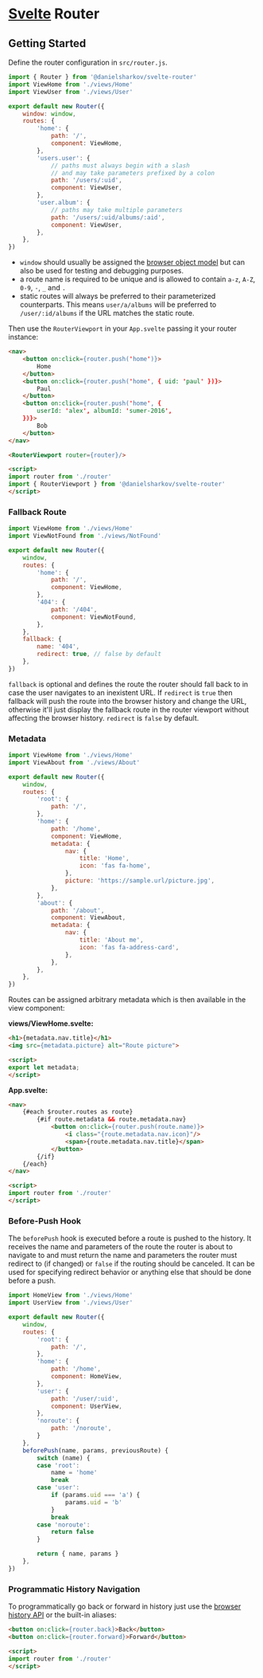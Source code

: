 # [Svelte](https://svelte.dev) Router

## Getting Started

Define the router configuration in `src/router.js`.

```js
import { Router } from '@danielsharkov/svelte-router'
import ViewHome from './views/Home'
import ViewUser from './views/User'

export default new Router({
    window: window,
    routes: {
        'home': {
            path: '/',
            component: ViewHome,
        },
        'users.user': {
            // paths must always begin with a slash
            // and may take parameters prefixed by a colon
            path: '/users/:uid',
            component: ViewUser,
        },
        'user.album': {
            // paths may take multiple parameters
            path: '/users/:uid/albums/:aid',
            component: ViewUser,
        },
    },
})
```

* `window` should usually be assigned the [browser object model](https://www.w3schools.com/js/js_window.asp) but can also be used for testing and debugging purposes.
* a route name is required to be unique and is allowed to contain `a-z`, `A-Z`, `0-9`, `-`, `_` and `.`
* static routes will always be preferred to their parameterized counterparts. This means `user/a/albums` will be preferred to `/user/:id/albums` if the URL matches the static route.

Then use the `RouterViewport` in your `App.svelte` passing it your router instance:

```html
<nav>
    <button on:click={router.push('home')}>
        Home
    </button>
    <button on:click={router.push('home', { uid: 'paul' })}>
        Paul
    </button>
    <button on:click={router.push('home', {
        userId: 'alex', albumId: 'sumer-2016',
    })}>
        Bob
    </button>
</nav>

<RouterViewport router={router}/>

<script>
import router from './router'
import { RouterViewport } from '@danielsharkov/svelte-router'
</script>
```

### Fallback Route

```js
import ViewHome from './views/Home'
import ViewNotFound from './views/NotFound'

export default new Router({
    window,
    routes: {
        'home': {
            path: '/',
            component: ViewHome,
        },
        '404': {
            path: '/404',
            component: ViewNotFound,
        },
    },
    fallback: {
        name: '404',
        redirect: true, // false by default
    },
})
```

`fallback` is optional and defines the route the router should fall back to in case the user navigates to an inexistent URL.
If `redirect` is `true` then fallback will push the route into the browser history and change the URL, otherwise it'll just display the fallback route in the router viewport without affecting the browser history. `redirect` is `false` by default.

### Metadata

```js
import ViewHome from './views/Home'
import ViewAbout from './views/About'

export default new Router({
    window,
    routes: {
        'root': {
            path: '/',
        },
        'home': {
            path: '/home',
            component: ViewHome,
            metadata: {
                nav: {
                    title: 'Home',
                    icon: 'fas fa-home',
                },
                picture: 'https://sample.url/picture.jpg',
            },
        },
        'about': {
            path: '/about',
            component: ViewAbout,
            metadata: {
                nav: {
                    title: 'About me',
                    icon: 'fas fa-address-card',
                },
            },
        },
    },
})
```

Routes can be assigned arbitrary metadata which is then available in the view component:

**views/ViewHome.svelte:**

```html
<h1>{metadata.nav.title}</h1>
<img src={metadata.picture} alt="Route picture">

<script>
export let metadata;
</script>
```

**App.svelte:**

```html
<nav>
    {#each $router.routes as route}
        {#if route.metadata && route.metadata.nav}
            <button on:click={router.push(route.name)}>
                <i class="{route.metadata.nav.icon}"/>
                <span>{route.metadata.nav.title}</span>
            </button>
        {/if}
    {/each}
</nav>

<script>
import router from './router'
</script>
```

### Before-Push Hook

The `beforePush` hook is executed before a route is pushed to the history. It receives the name and parameters of the route the router is about to navigate to and must return the name and parameters the router must redirect to (if changed) or `false` if the routing should be canceled. It can be used for specifying redirect behavior or anything else that should be done before a push.

```js
import HomeView from './views/Home'
import UserView from './views/User'

export default new Router({
    window,
    routes: {
        'root': {
            path: '/',
        },
        'home': {
            path: '/home',
            component: HomeView,
        },
        'user': {
            path: '/user/:uid',
            component: UserView,
        },
        'noroute': {
            path: '/noroute',
        }
    },
    beforePush(name, params, previousRoute) {
        switch (name) {
        case 'root':
            name = 'home'
            break
        case 'user':
            if (params.uid === 'a') {
                params.uid = 'b'
            }
            break
        case 'noroute':
            return false
        }

        return { name, params }
    },
})
```

### Programmatic History Navigation

To programmatically go back or forward in history just use the [browser history API](https://developer.mozilla.org/en-US/docs/Web/API/History_API) or the built-in aliases:

```html
<button on:click={router.back}>Back</button>
<button on:click={router.forward}>Forward</button>

<script>
import router from './router'
</script>
```
